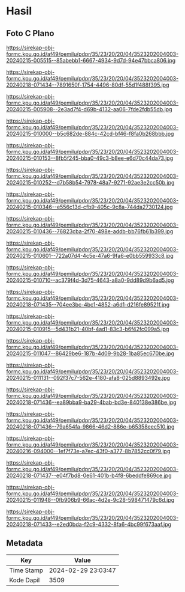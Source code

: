# Hasil

## Foto C Plano

https://sirekap-obj-formc.kpu.go.id/af49/pemilu/pdpr/35/23/20/20/04/3523202004003-20240215-005515--85abebb1-6667-4934-9d7d-94e47bbca806.jpg

https://sirekap-obj-formc.kpu.go.id/af49/pemilu/pdpr/35/23/20/20/04/3523202004003-20240218-071434--7891650f-1754-4496-80df-55d1f488f395.jpg

https://sirekap-obj-formc.kpu.go.id/af49/pemilu/pdpr/35/23/20/20/04/3523202004003-20240215-005908--2e3ad7f4-d69b-4132-aa06-7fde2fdb55db.jpg

https://sirekap-obj-formc.kpu.go.id/af49/pemilu/pdpr/35/23/20/20/04/3523202004003-20240215-010000--b5c682de-884c-42cd-bf46-f8fa0b268bbb.jpg

https://sirekap-obj-formc.kpu.go.id/af49/pemilu/pdpr/35/23/20/20/04/3523202004003-20240215-010153--8fb5f245-bba0-49c3-b8ee-e6d70c44da73.jpg

https://sirekap-obj-formc.kpu.go.id/af49/pemilu/pdpr/35/23/20/20/04/3523202004003-20240215-010252--d7b58b54-7978-48a7-9271-92ae3e2cc50b.jpg

https://sirekap-obj-formc.kpu.go.id/af49/pemilu/pdpr/35/23/20/20/04/3523202004003-20240215-010346--e556c13d-cfb9-405c-9c8a-744da2730124.jpg

https://sirekap-obj-formc.kpu.go.id/af49/pemilu/pdpr/35/23/20/20/04/3523202004003-20240215-010436--76823cba-2f70-498e-addb-bb76fb61b399.jpg

https://sirekap-obj-formc.kpu.go.id/af49/pemilu/pdpr/35/23/20/20/04/3523202004003-20240215-010601--722a07d4-4c5e-47a6-9fa6-e0bb559933c8.jpg

https://sirekap-obj-formc.kpu.go.id/af49/pemilu/pdpr/35/23/20/20/04/3523202004003-20240215-010710--ac379f4d-3d75-4643-a8a0-9dd89d9b6ad5.jpg

https://sirekap-obj-formc.kpu.go.id/af49/pemilu/pdpr/35/23/20/20/04/3523202004003-20240218-071435--704ee3bc-4bc1-4852-a6d1-d216fe89521f.jpg

https://sirekap-obj-formc.kpu.go.id/af49/pemilu/pdpr/35/23/20/20/04/3523202004003-20240215-010915--5d431b21-40bf-4ad1-83c3-b6f42fc099a5.jpg

https://sirekap-obj-formc.kpu.go.id/af49/pemilu/pdpr/35/23/20/20/04/3523202004003-20240215-011047--86429be6-187b-4d09-9b28-1ba85ec670be.jpg

https://sirekap-obj-formc.kpu.go.id/af49/pemilu/pdpr/35/23/20/20/04/3523202004003-20240215-011131--092f37c7-562e-4180-afa8-025d8893492e.jpg

https://sirekap-obj-formc.kpu.go.id/af49/pemilu/pdpr/35/23/20/20/04/3523202004003-20240218-071436--ea89bba9-ba29-4bab-bd3e-840138e386be.jpg

https://sirekap-obj-formc.kpu.go.id/af49/pemilu/pdpr/35/23/20/20/04/3523202004003-20240218-071436--79a654fa-9866-46d2-886e-b65358eec510.jpg

https://sirekap-obj-formc.kpu.go.id/af49/pemilu/pdpr/35/23/20/20/04/3523202004003-20240216-094000--1ef7f73e-a7ec-43f0-a377-8b7852cc0f79.jpg

https://sirekap-obj-formc.kpu.go.id/af49/pemilu/pdpr/35/23/20/20/04/3523202004003-20240218-071437--e04f7bd8-0e61-401b-b4f8-6beddfe869ce.jpg

https://sirekap-obj-formc.kpu.go.id/af49/pemilu/pdpr/35/23/20/20/04/3523202004003-20240215-011948--0fb906b9-66ac-4d2e-9c28-598471479c6d.jpg

https://sirekap-obj-formc.kpu.go.id/af49/pemilu/pdpr/35/23/20/20/04/3523202004003-20240218-071433--e2ed0bda-f2c9-4332-8fa6-4bc99f673aaf.jpg


## Metadata

| Key        | Value               |
| ---------- | ------------------- |
| Time Stamp | 2024-02-29 23:03:47 |
| Kode Dapil | 3509                |




